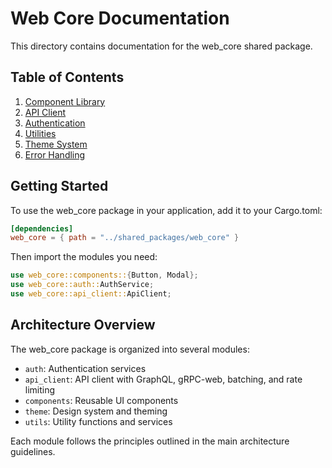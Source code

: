 # Web Core Documentation

This directory contains documentation for the web_core shared package.

## Table of Contents

1. [Component Library](./components.md)
2. [API Client](./api_client.md)
3. [Authentication](./auth.md)
4. [Utilities](./utils.md)
5. [Theme System](./theme.md)
6. [Error Handling](./error_handling.md)

## Getting Started

To use the web_core package in your application, add it to your Cargo.toml:

```toml
[dependencies]
web_core = { path = "../shared_packages/web_core" }
```

Then import the modules you need:

```rust
use web_core::components::{Button, Modal};
use web_core::auth::AuthService;
use web_core::api_client::ApiClient;
```

## Architecture Overview

The web_core package is organized into several modules:

- `auth`: Authentication services
- `api_client`: API client with GraphQL, gRPC-web, batching, and rate limiting
- `components`: Reusable UI components
- `theme`: Design system and theming
- `utils`: Utility functions and services

Each module follows the principles outlined in the main architecture guidelines.